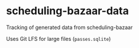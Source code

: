 # scheduling-bazaar-data

Tracking of generated data from scheduling-bazaar

Uses Git LFS for large files (`passes.sqlite`)
